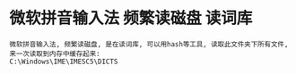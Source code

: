# 微软拼音输入法 频繁读磁盘 读词库

```text
微软拼音输入法, 频繁读磁盘, 是在读词库, 可以用hash等工具, 读取此文件夹下所有文件, 来一次读取到内存中缓存起来:
C:\Windows\IME\IMESC5\DICTS
```